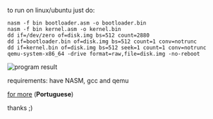 to run on linux/ubuntu just do: 

```
nasm -f bin bootloader.asm -o bootloader.bin
nasm -f bin kernel.asm -o kernel.bin
dd if=/dev/zero of=disk.img bs=512 count=2880
dd if=bootloader.bin of=disk.img bs=512 count=1 conv=notrunc
dd if=kernel.bin of=disk.img bs=512 seek=1 count=1 conv=notrunc
qemu-system-x86_64 -drive format=raw,file=disk.img -no-reboot
```

![program result](https://i.imgur.com/T9rPRPc.png)

requirements: have NASM, gcc and qemu

[for more](https://www.youtube.com/watch?v=Jws7BHrts6g&list=PLsoiO2Be-2z8BfsSkspJfDiuKeC9-LSca) (**Portuguese**)

thanks ;)
